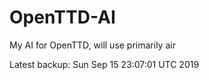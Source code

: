 # OpenTTD-AI
My AI for OpenTTD, will use primarily air

Latest backup: Sun Sep 15 23:07:01 UTC 2019
